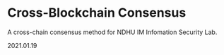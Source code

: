 # Cross-Blockchain Consensus
A cross-chain consensus method for NDHU IM Infomation Security Lab.

2021.01.19
